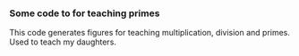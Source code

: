 ### Some code to for teaching primes 

This code generates figures for teaching multiplication, division and primes. Used to teach my daughters.



